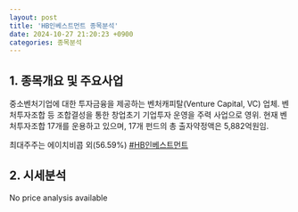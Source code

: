 ```yaml
---
layout: post
title: 'HB인베스트먼트 종목분석'
date: 2024-10-27 21:20:23 +0900
categories: 종목분석
---
```


## 1. 종목개요 및 주요사업

중소벤처기업에 대한 투자금융을 제공하는 벤처캐피탈(Venture Capital, VC) 업체. 벤처투자조합 등 조합결성을 통한 창업초기 기업투자 운영을 주력 사업으로 영위. 현재 벤처투자조합 17개를 운용하고 있으며, 17개 펀드의 총 출자약정액은 5,882억원임.

최대주주는 에이치비콥 외(56.59%)
[#HB인베스트먼트](#)

## 2. 시세분석

No price analysis available
